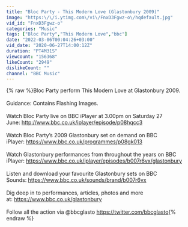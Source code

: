 ```yaml
---
title: "Bloc Party - This Modern Love (Glastonbury 2009)"
image: "https:\/\/i.ytimg.com\/vi\/FnxD3Fgwz-o\/hqdefault.jpg"
vid_id: "FnxD3Fgwz-o"
categories: "Music"
tags: ["Bloc Party","This Modern Love","bbc"]
date: "2022-03-06T00:04:26+03:00"
vid_date: "2020-06-27T14:00:12Z"
duration: "PT4M31S"
viewcount: "156368"
likeCount: "2949"
dislikeCount: ""
channel: "BBC Music"
---
```

{% raw %}Bloc Party perform This Modern Love at Glastonbury 2009. <br /><br />Guidance: Contains Flashing Images.<br /><br />Watch Bloc Party live on BBC iPlayer at 3.00pm on Saturday 27 June: <a rel="nofollow" target="blank" href="http://www.bbc.co.uk/iplayer/episode/p08hqcc3">http://www.bbc.co.uk/iplayer/episode/p08hqcc3</a><br /><br />Watch Bloc Party’s 2009 Glastonbury set on demand on BBC iPlayer: <a rel="nofollow" target="blank" href="https://www.bbc.co.uk/programmes/p08gk013">https://www.bbc.co.uk/programmes/p08gk013</a><br /><br />Watch Glastonbury performances from throughout the years on BBC iPlayer: <a rel="nofollow" target="blank" href="https://www.bbc.co.uk/iplayer/episodes/b007r6vx/glastonbury">https://www.bbc.co.uk/iplayer/episodes/b007r6vx/glastonbury</a><br /><br />Listen and download your favourite Glastonbury sets on BBC Sounds: <a rel="nofollow" target="blank" href="https://www.bbc.co.uk/sounds/brand/b007r6vx">https://www.bbc.co.uk/sounds/brand/b007r6vx</a><br /><br />Dig deep in to performances, articles, photos and more at: <a rel="nofollow" target="blank" href="https://www.bbc.co.uk/glastonbury">https://www.bbc.co.uk/glastonbury</a><br /><br />Follow all the action via @bbcglasto <a rel="nofollow" target="blank" href="https://twitter.com/bbcglasto">https://twitter.com/bbcglasto</a>{% endraw %}

